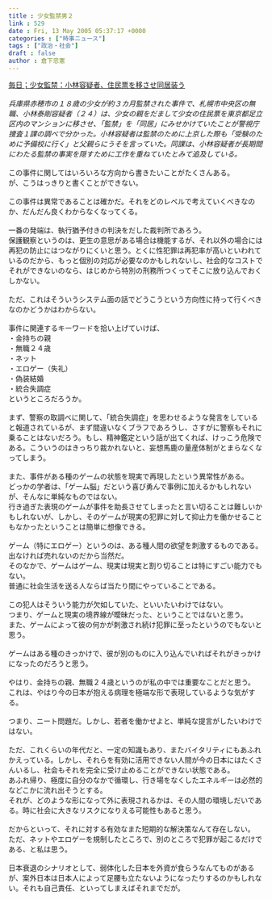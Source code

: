 ```yaml
---
title : 少女監禁男２
link : 529
date : Fri, 13 May 2005 05:37:17 +0000
categories : ["時事ニュース"]
tags : ["政治・社会"]
draft : false
author : 倉下忠憲
---
```


<A HREF="http://www.mainichi-msn.co.jp/today/news/20050513k0000m040169000c.html" TARGET="_blank">毎日；少女監禁：小林容疑者、住民票を移させ同居装う</A><BR><BR><I>兵庫県赤穂市の１８歳の少女が約３カ月監禁された事件で、札幌市中央区の無職、小林泰剛容疑者（２４）は、少女の親をだまして少女の住民票を東京都足立区内のマンションに移させ、「監禁」を「同居」にみせかけていたことが警視庁捜査１課の調べで分かった。小林容疑者は監禁のために上京した際も「受験のために予備校に行く」と父親らにうそを言っていた。同課は、小林容疑者が長期間にわたる監禁の事実を隠すために工作を重ねていたとみて追及している。</I><BR><BR>この事件に関してはいろいろな方向から書きたいことがたくさんある。<BR>が、こうはっきりと書くことができない。<BR><BR>この事件は異常であることは確かだ。それをどのレベルで考えていくべきなのか、だんだん良くわからなくなってくる。<BR><BR>一番の発端は、執行猶予付きの判決をだした裁判所であろう。<BR>保護観察というのは、更生の意思がある場合は機能するが、それ以外の場合には再犯の防止にはつながりにくいと思う。とくに性犯罪は再犯率が高いといわれているのだから、もっと個別の対応が必要なのかもしれないし、社会的なコストでそれができないのなら、はじめから特別の刑務所つくってそこに放り込んでおくしかない。<BR><BR>ただ、これはそういうシステム面の話でどうこうという方向性に持って行くべきなのかどうかはわからない。<BR><BR>事件に関連するキーワードを拾い上げていけば、<BR>・金持ちの親<BR>・無職２４歳<BR>・ネット　<BR>・エロゲー（失礼）<BR>・偽装結婚<BR>・統合失調症<BR>というところだろうか。<BR><BR>まず、警察の取調べに関して、「統合失調症」を思わせるような発言をしていると報道されているが、まず間違いなくブラフであろうし、さすがに警察もそれに乗ることはないだろう。もし、精神鑑定という話が出てくれば、けっこう危険である。こういうのはきっちり裁かれないと、妄想馬鹿の量産体制がとまらなくなってしまう。<BR><BR>また、事件がある種のゲームの状態を現実で再現したという異常性がある。<BR>どっかの学者は、「ゲーム脳」だという喜び勇んで事例に加えるかもしれないが、そんなに単純なものではない。<BR>行き過ぎた表現のゲームが事件を助長させてしまったと言い切ることは難しいかもしれないが、しかし、そのゲームが現実の犯罪に対して抑止力を働かせることもなかったということは簡単に想像できる。<BR><BR>ゲーム（特にエロゲー）というのは、ある種人間の欲望を刺激するものである。出なければ売れないのだから当然だ。<BR>そのなかで、ゲームはゲーム、現実は現実と割り切ることは特にすごい能力でもない。<BR>普通に社会生活を送る人ならば当たり間にやっていることである。<BR><BR>この犯人はそういう能力が欠如していた、といいたいわけではない。<BR>つまり、ゲームと現実の境界線が曖昧だった、ということではないと思う。<BR>また、ゲームによって彼の何かが刺激され続け犯罪に至ったというのでもないと思う。<BR><BR>ゲームはある種のきっかけで、彼が別のものに入り込んでいればそれがきっかけになったのだろうと思う。<BR><BR>やはり、金持ちの親、無職２４歳というのが私の中では重要なことだと思う。<BR>これは、やはり今の日本が抱える病理を極端な形で表現しているような気がする。<BR><BR>つまり、ニート問題だ。しかし、若者を働かせよと、単純な提言がしたいわけではない。<BR><BR>ただ、これくらいの年代だと、一定の知識もあり、またバイタリティにもあふれかえっている。しかし、それらを有効に活用できない人間が今の日本にはたくさんいるし、社会もそれを完全に受け止めることができない状態である。<BR>あふれ帰り、極度に自分のなかで循環し、行き場をなくしたエネルギーは必然的などこかに流れ出そうとする。<BR>それが、どのような形になって外に表現されるかは、その人間の環境しだいである。時に社会に大きなリスクになりえる可能性もあると思う。<BR><BR>だからといって、それに対する有効なまた短期的な解決策なんて存在しない。<BR>ただ、ネットやエロゲーを規制したところで、別のところで犯罪が起こるだけである、と私は思う。<BR><BR>日本衰退のシナリオとして、弱体化した日本を外資が食らうなんてものがあるが、案外日本は日本人によって足腰も立たないようになったりするのかもしれない。それも自己責任、といってしまえばそれまでだが。<BR><br><br>
